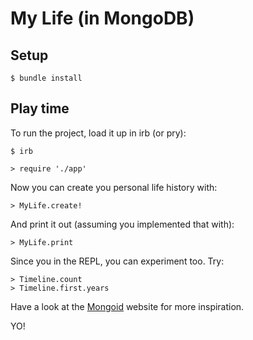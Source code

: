 My Life (in MongoDB)
====================

Setup
-----

    $ bundle install

Play time
---------

To run the project, load it up in irb (or pry):

    $ irb

    > require './app'

Now you can create you personal life history with:

    > MyLife.create!

And print it out (assuming you implemented that with):

    > MyLife.print

Since you in the REPL, you can experiment too. Try:

    > Timeline.count
    > Timeline.first.years

Have a look at the [Mongoid](http://mongoid.org) website for more inspiration.

YO!